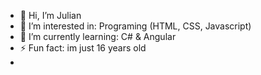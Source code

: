- 👋 Hi, I’m Julian
- 👀 I’m interested in: Programing (HTML, CSS, Javascript)
- 🌱 I’m currently learning: C# & Angular
- ⚡ Fun fact: im just 16 years old
- 
